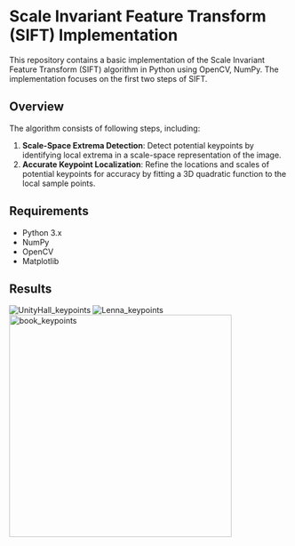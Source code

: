 # Scale Invariant Feature Transform (SIFT) Implementation

This repository contains a basic implementation of the Scale Invariant Feature Transform (SIFT) algorithm in Python using OpenCV, NumPy. The implementation focuses on  the first two steps of SIFT.

## Overview

The algorithm consists of following steps, including:

1. **Scale-Space Extrema Detection**: Detect potential keypoints by identifying local extrema in a scale-space representation of the image.
2. **Accurate Keypoint Localization**: Refine the locations and scales of potential keypoints for accuracy by fitting a 3D quadratic function to the local sample points.

## Requirements

- Python 3.x
- NumPy
- OpenCV
- Matplotlib

## Results


![UnityHall_keypoints](https://github.com/atreyabhat/RBE-ComputerVision/assets/39030188/0447f974-1bcc-4d4b-a464-677dd1e2b4b5)
![Lenna_keypoints](https://github.com/atreyabhat/RBE-ComputerVision/assets/39030188/a78452d3-0f40-4c33-9e30-35530f189387)
<img src="https://github.com/atreyabhat/RBE-ComputerVision/assets/39030188/9563a8ee-2242-4ab0-914f-77f5015a050d" alt="book_keypoints" width="400"/>
